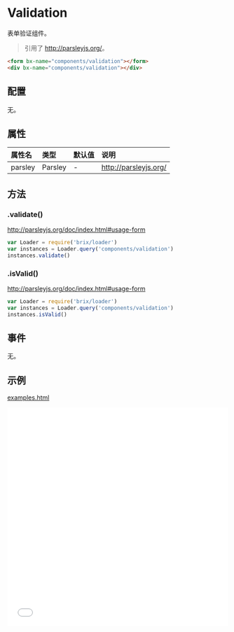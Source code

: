 # Validation

表单验证组件。

> 引用了 <http://parsleyjs.org/>。

```html
<form bx-name="components/validation"></form>
<div bx-name="components/validation"></div>
```

## 配置

无。

## 属性

属性名  | 类型    | 默认值 | 说明
:------ | :------ | :----- | :----------
parsley | Parsley | -      | <http://parsleyjs.org/>

## 方法

### .validate()

<http://parsleyjs.org/doc/index.html#usage-form>

```js
var Loader = require('brix/loader')
var instances = Loader.query('components/validation')
instances.validate()
```

### .isValid()

<http://parsleyjs.org/doc/index.html#usage-form>

```js
var Loader = require('brix/loader')
var instances = Loader.query('components/validation')
instances.isValid()
```

## 事件

无。

## 示例

<a href="./examples.html" target="_blank">examples.html</a>

<iframe width="100%" height="500" src="./examples.html" allowfullscreen="allowfullscreen" frameborder="0"></iframe>

